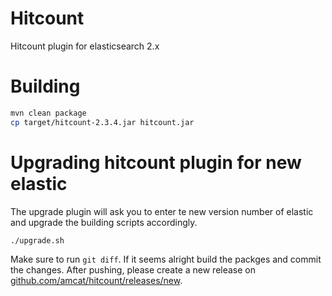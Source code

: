 # Hitcount
Hitcount plugin for elasticsearch 2.x

# Building
```bash
mvn clean package
cp target/hitcount-2.3.4.jar hitcount.jar
```

# Upgrading hitcount plugin for new elastic
The upgrade plugin will ask you to enter te new version number of elastic and upgrade the building scripts accordingly.

```bash
./upgrade.sh
```

Make sure to run `git diff`. If it seems alright build the packges and commit the changes. After pushing, please create a new release on [github.com/amcat/hitcount/releases/new](https://github.com/amcat/hitcount/releases/new).
